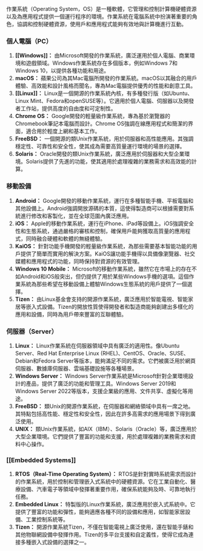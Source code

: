 作業系統（Operating System，OS）是一種軟體，它管理和控制計算機硬體資源以及為應用程式提供一個運行程序的環境。作業系統在電腦系統中扮演著重要的角色，協調和控制硬體資源，使用戶和應用程式能夠有效地與計算機進行互動。

### 個人電腦（PC）

1. **[[Windows]]：** 由Microsoft開發的作業系統，廣泛運用於個人電腦、商業環境和遊戲領域。Windows作業系統存在多個版本，例如Windows 7和Windows 10，以提供各種功能和用途。
2. **macOS：** 蘋果公司為其Mac電腦所開發的作業系統。macOS以其融合的用戶體驗、高效能和設計風格而聞名，專為Mac電腦提供優秀的性能和創意工具。
3. **[[Linux]]：** Linux是一個開源的作業系統內核，有多種發行版（如Ubuntu、Linux Mint、Fedora和openSUSE等）。它適用於個人電腦、伺服器以及開發者工作站，提供高度的自由度和可定制性。
4. **Chrome OS：** Google開發的輕量級作業系統，專為基於瀏覽器的Chromebook筆記本電腦而設計。Chrome OS強調在線應用程式和簡潔的界面，適合用於輕度上網和基本工作。
5. **FreeBSD：** 一個開源的類Unix作業系統，用於伺服器和高性能應用。其強調穩定性、可靠性和安全性，使其成為需要高質量運行環境的場景的選擇。
6. **Solaris：** Oracle開發的類Unix作業系統，廣泛應用於伺服器和大型企業環境。Solaris提供了先進的功能，使其適用於處理複雜的業務需求和高效能的計算。

### 移動設備

1. **Android：** Google開發的移動作業系統，運行在多種智能手機、平板電腦和其他設備上。Android強調開放源碼的本質，這使得製造商可以根據需要對系統進行修改和客製化，並在全球范圍內廣泛應用。
2. **iOS：** Apple的移動作業系統，運行在iPhone、iPad等設備上。iOS強調安全性和生態系統，通過嚴格的審核和控制，確保用戶能夠獲取高質量的應用程式，同時融合硬體和軟體的無縫體驗。
3. **KaiOS：** 針對功能手機開發的輕量級作業系統，為那些需要基本智能功能的用戶提供了簡單而實用的解決方案。KaiOS讓功能手機得以具備像瀏覽器、社交媒體和應用程式的功能，同時保持對資源的有效管理。
4. **Windows 10 Mobile：** Microsoft的移動作業系統，雖然它在市場上的存在不如Android和iOS般突出，但仍提供了用於某些Windows手機的選項。這個作業系統為那些希望在移動設備上體驗Windows生態系統的用戶提供了一個選擇。
5. **Tizen：** 由Linux基金會支持的開源作業系統，廣泛應用於智能電視、智能家居等嵌入式設備。Tizen的開放性質使得開發者和製造商能夠創建出多樣化的應用和設備，同時為用戶帶來豐富的互聯體驗。

### 伺服器（Server）

1. **Linux：** Linux作業系統在伺服器領域中具有廣泛的適用性。像Ubuntu Server、Red Hat Enterprise Linux (RHEL)、CentOS、Oracle、SUSE、Debian和Fedora Server等版本，能夠滿足不同的需求。它們被廣泛用於網頁伺服器、數據庫伺服器、雲端基礎設施等各種場景。
2. **Windows Server：** Windows Server作業系統是Microsoft針對企業環境設計的產品，提供了廣泛的功能和管理工具。Windows Server 2019和Windows Server 2022等版本，支援企業級的應用、文件共享、虛擬化等用途。
3. **FreeBSD：** 類Unix的開源作業系統，在伺服器和網絡領域中具有一席之地。其特點包括高性能、穩定性和安全性，因此在許多高需求的應用場景下得到廣泛使用。
4. **UNIX：** 類Unix作業系統，如AIX（IBM）、Solaris（Oracle）等，廣泛應用於大型企業環境。它們提供了豐富的功能和支援，用於處理複雜的業務需求和資料中心操作。

### [[Embedded Systems]]

1. **RTOS（Real-Time Operating System）：** RTOS是針對實時系統需求而設計的作業系統，用於控制和管理嵌入式系統中的硬體資源。它在工業自動化、醫療設備、汽車電子等領域中發揮著重要作用，確保系統能夠及時、可靠地執行任務。
2. **Embedded Linux：** 特製版的Linux作業系統，廣泛應用於嵌入式系統中。它提供了豐富的功能和彈性，能夠適應各種不同的設備和應用，如智能家居設備、工業控制系統等。
3. **Tizen：** 開源作業系統Tizen，不僅在智能電視上廣泛使用，還在智能手錶和其他物聯網設備中發揮作用。Tizen的多平台支援和自定義性，使得它成為連接多種嵌入式設備的選擇之一。


